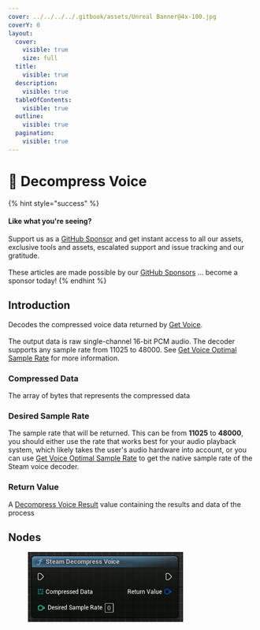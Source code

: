 ```yaml
---
cover: ../../../../.gitbook/assets/Unreal Banner@4x-100.jpg
coverY: 0
layout:
  cover:
    visible: true
    size: full
  title:
    visible: true
  description:
    visible: true
  tableOfContents:
    visible: true
  outline:
    visible: true
  pagination:
    visible: true
---
```


# 🔵 Decompress Voice

{% hint style="success" %}
#### Like what you're seeing?

Support us as a [GitHub Sponsor](../../../../become-a-sponsor/) and get instant access to all our assets, exclusive tools and assets, escalated support and issue tracking and our gratitude.\
\
These articles are made possible by our [GitHub Sponsors](../../../../become-a-sponsor/) ... become a sponsor today!
{% endhint %}

## Introduction

Decodes the compressed voice data returned by [Get Voice](get-voice.md).\
\
The output data is raw single-channel 16-bit PCM audio. The decoder supports any sample rate from 11025 to 48000. See [Get Voice Optimal Sample Rate](get-voice-optimal-sample-rate.md) for more information.

### Compressed Data

The array of bytes that represents the compressed data

### Desired Sample Rate

The sample rate that will be returned. This can be from **11025** to **48000**, you should either use the rate that works best for your audio playback system, which likely takes the user's audio hardware into account, or you can use [Get Voice Optimal Sample Rate](get-voice-optimal-sample-rate.md) to get the native sample rate of the Steam voice decoder.

### Return Value

A [Decompress Voice Result](../types/decompress-voice-result.md) value containing the results and data of the process

## Nodes

<figure><img src="../../../../.gitbook/assets/image (2) (1) (1) (1) (1).png" alt=""><figcaption></figcaption></figure>
